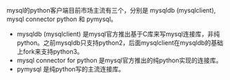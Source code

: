 

mysql的python客户端目前市场主流有三个，分别是 mysqldb (mysqlclient), mysql connector python 和 pymysql。


* mysqldb (mysqlclient) 是mysql官方推出基于C库来写mysql连接库，非纯python。之前mysqldb只支持python2，后面mysqlclient在mysqldb的基础上fork来支持python3。
* mysql connector for python 是mysql官方推出的纯python实现的连接库。
* pymysql 是纯python写的主流连接库。

